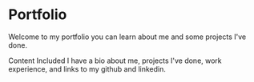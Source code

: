 # Portfolio
Welcome to my portfolio you can learn about me and some projects I've done.

Content
Included I have a bio about me, projects I've done, work experience, and links to my github and linkedin.